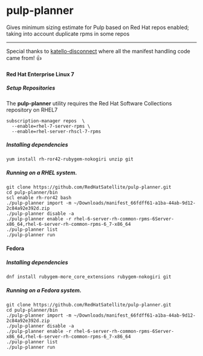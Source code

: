 # pulp-planner
Gives minimum sizing estimate for Pulp based on Red Hat repos enabled; taking into account duplicate rpms in some repos

----------
Special thanks to [katello-disconnect](https://github.com/Katello/katello-utils/) where all the manifest handling code came from! :+1:


#### Red Hat Enterprise Linux 7

##### Setup Repositories

The **pulp-planner** utility requires the Red Hat Software Collections repository on RHEL7

~~~
subscription-manager repos  \
  --enable=rhel-7-server-rpms \
  --enable=rhel-server-rhscl-7-rpms
~~~

##### Installing dependencies
~~~
yum install rh-ror42-rubygem-nokogiri unzip git
~~~
##### Running on a RHEL system.

~~~
git clone https://github.com/RedHatSatellite/pulp-planner.git
cd pulp-planner/bin
scl enable rh-ror42 bash
./pulp-planner import -m ~/Downloads/manifest_66fdff61-a1ba-44ab-9d12-2c84a92e392d.zip
./pulp-planner disable -a
./pulp-planner enable -r rhel-6-server-rh-common-rpms-6Server-x86_64,rhel-6-server-rh-common-rpms-6_7-x86_64
./pulp-planner list
./pulp-planner run
~~~

#### Fedora

##### Installing dependencies

~~~
dnf install rubygem-more_core_extensions rubygem-nokogiri git
~~~

##### Running on a Fedora system.

~~~
git clone https://github.com/RedHatSatellite/pulp-planner.git
cd pulp-planner/bin
./pulp-planner import -m ~/Downloads/manifest_66fdff61-a1ba-44ab-9d12-2c84a92e392d.zip
./pulp-planner disable -a
./pulp-planner enable -r rhel-6-server-rh-common-rpms-6Server-x86_64,rhel-6-server-rh-common-rpms-6_7-x86_64
./pulp-planner list
./pulp-planner run
~~~
